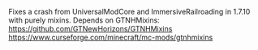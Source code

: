 Fixes a crash from UniversalModCore and ImmersiveRailroading in 1.7.10 with purely mixins.
Depends on GTNHMixins:<br>
https://github.com/GTNewHorizons/GTNHMixins
<br>
https://www.curseforge.com/minecraft/mc-mods/gtnhmixins
